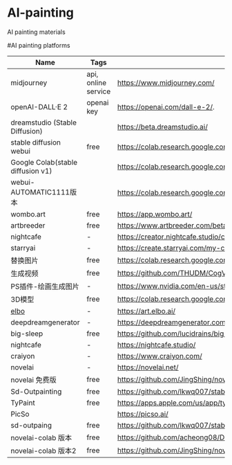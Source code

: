 # AI-painting
AI painting materials

#AI painting platforms

|Name                   | Tags   |URL                                                                                                                       |
|-----------------------|-----------|-----------------------------------------------------------------------------------------------------------|
|midjourney             |api, online service|https://www.midjourney.com/ |
|openAI-DALL·E 2        |openai key | https://openai.com/dall-e-2/.   |
|dreamstudio (Stable Diffusion) | | https://beta.dreamstudio.ai/   |
|stable diffusion webui                  |free      |https://colab.research.google.com/github/altryne/sd-webui-colab/blob/main/Stable_Diffusion_WebUi_Altryne.ipynb |
|Google Colab(stable diffusion v1)       |    |https://colab.research.google.com/github/huggingface/notebooks/blob/main/diffusers/stable_diffusion.ipynb#scrollTo=yEErJFjlrSWS|
|webui-AUTOMATIC1111版本  |      |https://colab.research.google.com/drive/1Iy-xW9t1-OQWhb0hNxueGij8phCyluOh |
|wombo.art              |free      |https://app.wombo.art/                                                                                                         |           
|artbreeder             |free      |https://www.artbreeder.com/beta/collage                                                                                        |
|nightcafe              |-       |https://creator.nightcafe.studio/create/text-to-image?algo=stable                                                              |
|starryai               |-       |https://create.starryai.com/my-creations                                                                                       |
|替换图片                   |free      |https://colab.research.google.com/drive/1R2HJvufacjy7GNrGCwgSE3LbQBk5qcS3?usp=sharing                                          |
|生成视频                   |free      |https://github.com/THUDM/CogVideo                                                                                              |
|PS插件-绘画生成图片            |-       |https://www.nvidia.com/en-us/studio/canvas/                                                                                    |
|3D模型                   |free      |https://colab.research.google.com/drive/1u5-zA330gbNGKVfXMW5e3cmllbfafNNB?usp=sharing                                          |
|[elbo](https://art.elbo.ai/lbo)|-       |https://art.elbo.ai/                                                                                                           |
|deepdreamgenerator|-       |https://deepdreamgenerator.com/                                                                                                           |
|big-sleep|free       |https://github.com/lucidrains/big-sleep/                                                                                                           |
|nightcafe|-       |https://nightcafe.studio/                                                                                                           |
|craiyon|-       |https://www.craiyon.com/                                                                                                           |
|novelai|-       |https://novelai.net/                                                                                                           |
|novelai 免费版|free |https://github.com/JingShing/novelai-colab-ver |
|Sd-Outpainting|free |https://github.com/lkwq007/stablediffusion-infinity |
|TyPaint|free |https://apps.apple.com/us/app/typaint-you-type-ai-paints/id1624024392 |
|PicSo|  |https://picso.ai/ |
|sd-outpaing|free |https://github.com/lkwq007/stablediffusion-infinity |
|novelai-colab 版本|free |https://github.com/acheong08/Diffusion-ColabUI |
|novelai-colab 版本2|free |https://github.com/JingShing/novelai-colab-ver |


